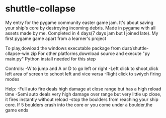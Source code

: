 # shuttle-collapse
My entry for the pygame community easter game jam. It's about saving your ship's core by destroying incoming debris. Made in pygame with all assets made by me. Completed in 4 days(7 days jam but I joined late). My first pygame game apart from a learner's project

To play,dowload the windows executable package from dust/shuttle-cllapse-win.zip
For other platforms,download source and execute "py main.py"
Python install needed for this step

Controls:
-W to jump and A or D to go left or right
-Left click to shoot,click left area of screen to schoot left and vice versa
-Right click to swiych firing modes

Help:
-Full auto fire deals high damage at close range but has a high reload time
-Semi auto deals very high damage over range but very little up close, it fires instantly without reload
-stop the boulders from reaching your ship core. If 5 boulders crash into the core or you come under a boulder,the game ends
